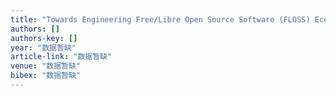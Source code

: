 ```yaml
---
title: "Towards Engineering Free/Libre Open Source Software (FLOSS) Ecosystems for Impact and Sustainability: Communications of NII Shonan Meetings"
authors: []
authors-key: []
year: "数据暂缺"
article-link: "数据暂缺"
venue: "数据暂缺"
bibex: "数据暂缺"
---
```

